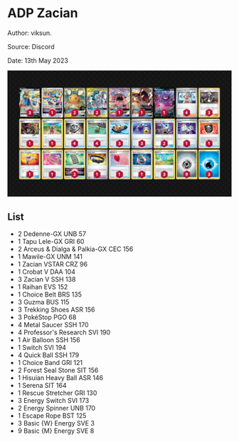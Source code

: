 # ADP Zacian

Author: viksun.

Source: Discord

Date: 13th May 2023

![decklist](../../images/SVI/ADP%20Zacian/4-%20ADP%20Zacian.png)

## List

* 2 Dedenne-GX UNB 57
* 1 Tapu Lele-GX GRI 60
* 2 Arceus & Dialga & Palkia-GX CEC 156
* 1 Mawile-GX UNM 141
* 1 Zacian VSTAR CRZ 96
* 1 Crobat V DAA 104
* 3 Zacian V SSH 138
* 1 Raihan EVS 152
* 1 Choice Belt BRS 135
* 3 Guzma BUS 115
* 3 Trekking Shoes ASR 156
* 3 PokéStop PGO 68
* 4 Metal Saucer SSH 170
* 4 Professor's Research SVI 190
* 1 Air Balloon SSH 156
* 1 Switch SVI 194
* 4 Quick Ball SSH 179
* 1 Choice Band GRI 121
* 2 Forest Seal Stone SIT 156
* 1 Hisuian Heavy Ball ASR 146
* 1 Serena SIT 164
* 1 Rescue Stretcher GRI 130
* 3 Energy Switch SVI 173
* 2 Energy Spinner UNB 170
* 1 Escape Rope BST 125
* 3 Basic {W} Energy SVE 3
* 9 Basic {M} Energy SVE 8
